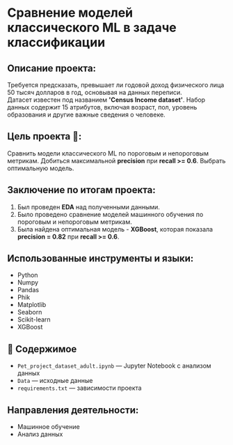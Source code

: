 # Сравнение моделей классического ML в задаче классификации

##  Описание проекта:
Требуется предсказать, превышает ли годовой доход физического лица 50 тысяч долларов в год, основывая на данных переписи.  
Датасет известен под названием **'Census Income dataset'**. Набор данных содержит 15 атрибутов, включая возраст, пол, уровень образования и другие важные сведения о человеке.

## Цель проекта :dart::
Сравнить модели классического ML по пороговым и непороговым метрикам. Добиться максимальной **precision** при **recall >= 0.6**. Выбрать оптимальную модель.

## Заключение по итогам проекта:
1. Был проведен **EDA** над полученными данными.
2. Было проведено сравнение моделей машинного обучения по пороговым и непороговым метрикам.
3. Была найдена оптимальная модель - **XGBoost**, которая показала **precision = 0.82** при **recall >= 0.6**.

## Использованные инструменты и языки:
* Python
* Numpy
* Pandas
* Phik
* Matplotlib
* Seaborn
* Scikit-learn
* XGBoost

## 📂 Содержимое
- `Pet_project_dataset_adult.ipynb` — Jupyter Notebook с анализом данных  
- `Data` — исходные данные  
- `requirements.txt` — зависимости проекта

## Направления деятельности:
* Машинное обучение
* Анализ данных
